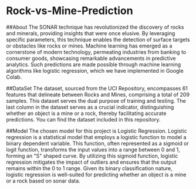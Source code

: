 # Rock-vs-Mine-Prediction
##About
The SONAR technique has revolutionized the discovery of rocks and minerals, providing insights that were once elusive. By leveraging specific parameters, this technique enables the detection of surface targets or obstacles like rocks or mines. Machine learning has emerged as a cornerstone of modern technology, permeating industries from banking to consumer goods, showcasing remarkable advancements in predictive analytics. Such predictions are made possible through machine learning algorithms like logistic regression, which we have implemented in Google Colab.

##DataSet
The dataset, sourced from the UCI Repository, encompasses 61 features that delineate between Rocks and Mines, comprising a total of 209 samples. This dataset serves the dual purpose of training and testing. The last column in the dataset serves as a crucial indicator, distinguishing whether an object is a mine or a rock, thereby facilitating accurate predictions. You can find the dataset included in this repository.

##Model
The chosen model for this project is Logistic Regression. Logistic regression is a statistical model that employs a logistic function to model a binary dependent variable. This function, often represented as a sigmoid or logit function, transforms the input values into a range between 0 and 1, forming an "S" shaped curve. By utilizing this sigmoid function, logistic regression mitigates the impact of outliers and ensures that the output remains within the 0 to 1 range. Given its binary classification nature, logistic regression is well-suited for predicting whether an object is a mine or a rock based on sonar data.
